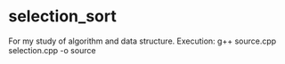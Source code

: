 # selection_sort
For my study of algorithm and data structure. Execution: g++ source.cpp selection.cpp -o source
